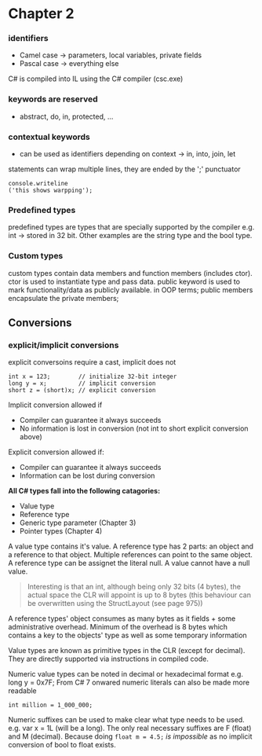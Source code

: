 # Chapter 2

### identifiers

- Camel case -> parameters, local variables, private fields
- Pascal case -> everything else

C# is compiled into IL using the C# compiler (csc.exe)

### keywords are reserved
- abstract, do, in, protected, ...

### contextual keywords
- can be used as identifiers depending on context -> in, into, join, let

statements can wrap multiple lines, they are ended by the ';' punctuator

```
console.writeline
('this shows warpping');
```

### Predefined types

predefined types are types that are specially supported by the compiler e.g. int
-> stored in 32 bit.
Other examples are the string type and the bool type.

### Custom types

custom types contain data members and function members (includes ctor).
ctor is used to instantiate type and pass data. public keyword is used to mark functionality/data as publicly available. in OOP terms; public members encapsulate the private members;

## Conversions

### explicit/implicit conversions 
explicit conversoins require a cast, implicit does not
```
int x = 123;        // initialize 32-bit integer
long y = x;         // implicit conversion
short z = (short)x; // explicit conversion
```

Implicit conversion allowed if
- Compiler can guarantee it always succeeds
- No information is lost in conversion (not int to short explicit conversion above)

Explicit conversion allowed if:
- Compiler can guarantee it always succeeds
- Information can be lost during conversion


**All C# types fall into the following catagories:**
- Value type
- Reference type
- Generic type parameter (Chapter 3)
- Pointer types (Chapter 4)

A value type contains it's value. A reference type has 2 parts: an object and a reference to that object. Multiple references can point to the same object.
A reference type can be assignet the literal null. A value cannot have a null value.

> Interesting is that an int, although being only 32 bits (4 bytes), the actual space the CLR will appoint is up to 8 bytes (this behaviour can be overwritten using the StructLayout (see page 975))

A reference types' object consumes as many bytes as it fields + some administrative overhead. Minimum of the overhead is 8 bytes which contains a key to the objects' type as well as some temporary information

Value types are known as primitive types in the CLR (except for decimal). They are directly supported via instructions in compiled code. 

Numeric value types can be noted in decimal or hexadecimal format e.g. long y = 0x7F;
From C# 7 onwared numeric literals can also be made more readable 
```
int million = 1_000_000;
```
Numeric suffixes can be used to make clear what type needs to be used. e.g. var x = 1L (will be a long). The only real necessary suffixes are F (float) and M (decimal). Because doing 
```float m = 4.5;``` _is impossible_ as no implicit conversion of bool to float exists.
